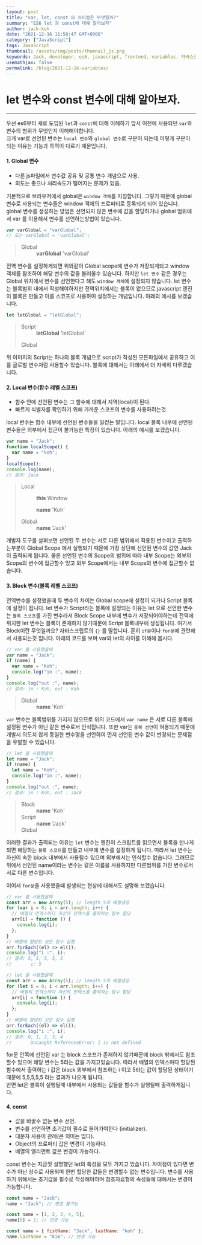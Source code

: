 ```yaml
---
layout: post
title: "var, let, const 의 차이점은 무엇일까?"
summary: "ES6 let 과 const에 대해 알아보자"
author: jack-koh
date: "2021-12-16 11:58:47 GMT+0900"
category: ["JavaScript"]
tags: JavaScript
thumbnail: /assets/img/posts/thumnail_js.png
keywords: Jack, developer, es6, javascript, frontend, variables, 자바스크립트, 변수, let, const
usemathjax: false
permalink: /blog/2021-12-16-variables/
---
```


# let 변수와 const 변수에 대해 알아보자.

---

우선 es6부터 새로 도입된 `let`과 `const`에 대해 이해하기 앞서 이전에 사용되던 `var`와 변수의 범위가 무엇인지 이해해야합니다.  
크게 var로 선언된 변수는 `local 변수`와 `global 변수`로 구분이 되는데 이렇게 구분이 되는 이유는 기능과 목적이 다르기 때문입니다.

#### 1. Global 변수

- 다른 js파일에서 변수값 공유 및 공통 변수 개념으로 사용.
- 의도는 좋으나 처리속도가 떨어지는 문제가 있음.

기본적으로 브라우저에서 global은 `window 객체`를 지칭합니다. 그렇기 때문에 global 변수로 사용되는 변수들은 window 객체의 프로퍼티로 등록되게 되어 있습니다.
global 변수를 생성하는 방법은 선언되지 않은 변수에 값을 할당하거나 global 범위에서 var 를 이용해서 변수를 선언하는방법이 있습니다.

```javascript
var varGlobal = "varGlobal";
// 또는 varGlobal = 'varGlobal';
```

<blockquote class="dev-tool-scope">
  <dl>
    <dt class="down">Global</dt>
    <dd>
      <b>varGlobal</b>
      <span>'varGlobal'</span>
    </dd>
  </dl>
</blockquote>

전역 변수를 설정하게되면 위와같이 Global scope에 변수가 저장되게되고 window 객체를 참조하여 해당 변수의 값을 불러올수 있습니다.
하지만 `let 변수` 같은 경우는 Global 위치에서 변수를 선언한다고 해도 `window 객체`에 설정되지 않습니다.
let 변수는 블록범위 내에서 작성해야하지만 전역위치에서는 블록이 없으므로 javascript 엔진이 블록은 만들고 이를 스코프로 사용하여 설정하는 개념입니다.
아래의 예시를 보겠습니다.

```javascript
let letGlobal = "letGlobal";
```

<blockquote class="dev-tool-scope">
  <dl>
    <dt class="down">Script</dt>
    <dd>
      <b>letGlobal</b>
      <span>'letGlobal'</span>
    </dd>
  </dl>
  <dl>
    <dt>Global</dt>
  </dl>
</blockquote>

위 이미지의 Script는 하나의 블록 개념으로 script가 작성된 모든파일에서 공유하고 이를 글로벌 변수처럼 사용할수 있습니다.
블록에 대해서는 아래에서 더 자세히 다루겠습니다.

#### 2. Local 변수(함수 레벨 스코프)

- 함수 안에 선언된 변수는 그 함수에 대해서 지역(local)이 된다.
- 빠르게 식별자를 확인하기 위해 가까운 스코프의 변수를 사용하려는것.

local 변수는 함수 내부에 선언된 변수들을 일컫는 말입니다. local 블록 내부에 선언된 변수들은 외부에서 접근이 불가능한 특징이 있습니다. 아래의 예시를 보겠습니다.

```javascript
var name = "Jack";
function localScope() {
  var name = "koh";
}
localScope();
console.log(name);
// 결과: Jack
```

<blockquote class="dev-tool-scope">
  <dl>
    <dt class="down">Local</dt>
    <dd>
      <dl>
        <dt>
          <b>this</b>
          <span>Window</span>
        </dt>
      </dl>
    </dd>
    <dd>
      <b>name</b>
      <span>'Koh'</span>
    </dd>
  </dl>

  <dl>
    <dt class="down">Global</dt>
    <dd>
      <b>name</b>
      <span>'Jack'</span>
    </dd>
  </dl>
</blockquote>
    
개발자 도구를 살펴보면 선언된 두 변수는 서로 다른 범위에서 적용된 변수이고 출력하는부분이 Global Scope 에서 실행되기 때문에
가장 상단에 선언된 변수의 값인 Jack이 출력되게 됩니다. 물론 선언된 변수의 Scope의 범위에 따라 내부 Scope는 외부의 Scope의 변수에
접근할수 있고 외부 Scope에서는 내부 Scope의 변수에 접근할수 없습니다.

#### 3. Block 변수(블록 레벨 스코프)

전역변수를 설정했을때 두 변수의 차이는 Global scope에 설정이 되거나 Script 블록에 설정이 됩니다.
let 변수가 Script라는 블록에 설정되는 이유는 let 으로 선언한 변수는 `블록 스코프`를 가진 변수라서
Block Scope 내부에 변수가 저장되어야하는데 전역에 위치한 let 변수는 블록이 존재하지 않기때문에 Script 블록내부에 생성됩니다.
여기서 Block이란 무엇일까요? 자바스크립트의 `{}` 를 말합니다. 흔히 `if문`이나 `for문`에 관련해서 사용되는것 입니다.
아래의 코드를 보며 var와 let의 차이를 이해해 봅시다.

```javascript
// var 를 사용했을때
var name = "Jack";
if (name) {
  var name = "Koh";
  console.log("in :", name);
}
console.log("out :", name);
// 결과: in : Koh, out : Koh
```

<blockquote class="dev-tool-scope">
  <dl>
    <dt class="down">Global</dt>
    <dd>
      <b>name</b>
      <span>'Koh'</span>
    </dd>
  </dl>
</blockquote>

`var` 변수는 블록범위를 가지지 않으므로 위의 코드에서 `var name` 은 서로 다른 블록에 설정된 변수가 아닌 같은 변수로서 인식됩니다.
또한 var는 `중복 선언`이 혀용되기 때문에 개발시 의도치 않게 동일한 변수명을 선언하여 먼저 선언된 변수 값이 변경되는 문제점을 유발할 수 있습니다.

```javascript
// let 을 사용했을때
let name = "Jack";
if (name) {
  let name = "Koh";
  console.log("in :", name);
}
console.log("out :", name);
// 결과: in : Koh, out : Jack
```

<blockquote class="dev-tool-scope">
  <dl>
    <dt class="down">Block</dt>
    <dd>
      <b>name</b>
      <span>'Koh'</span>
    </dd>
    <dt class="down">Script</dt>
    <dd>
      <b>name</b>
      <span>'Jack'</span>
    </dd>
    <dt>Global</dt>
  </dl>
</blockquote>

이러한 결과가 출력되는 이유는 `let` 변수는 엔진이 스크립트를 읽으면서 블록을 만나게 되면 해당하는 `블록 스코프`를 만들고
내부에 변수를 설정하게 됩니다. 따라서 let 변수는 자신이 속한 block 내부에서 사용될수 있으며 외부에서는 인식할수 없습니다.
그러므로 위에서 선언된 name이라는 변수는 같은 이름을 사용하지만 다른범위를 가진 변수로서 서로 다른 변수입니다.

이어서 `for문`을 사용했을때 발생되는 현상에 대해서도 설명해 보겠습니다.

```javascript
// var 를 사용했을때
const arr = new Array(5); // length 5의 배열생성
for (var i = 0; i < arr.length; i++) {
  // 배열의 인덱스마다 자신의 인덱스를 출력하는 함수 할당
  arr[i] = function () {
    console.log(i);
  };
}
// 배열에 할당된 모든 함수 실행
arr.forEach((el) => el());
console.log("i :", i);
// 결과: 5, 5, 5, 5, 5
//       i: 5
```

```javascript
// let 을 사용했을때
const arr = new Array(5); // length 5의 배열생성
for (let i = 0; i < arr.length; i++) {
  // 배열의 인덱스마다 자신의 인덱스를 출력하는 함수 할당
  arr[i] = function () {
    console.log(i);
  };
}
// 배열에 할당된 모든 함수 실행
arr.forEach((el) => el());
console.log("i :", i);
// 결과: 0, 1, 2, 3, 4
//       Uncaught ReferenceError: i is not defined
```

for문 안쪽에 선언된 var 는 block 스코프가 존재하지 않기때문에 block 밖에서도 참조할수 있으며 해당 변수는 5라는 값을 가지고있습니다.
따라서 배열의 인덱스마다 할당된 함수에서 출력하는 i 값은 block 외부에서 참조하는 i 이고 5라는 값이 할당된 상태이기때문에 5,5,5,5,5 라는 결과가 나오게 됩니다.  
반면 let은 블록이 실행될때 내부에서 사용되는 값들을 함수가 실행될때 출력하게됩니다.

#### 4. const

- 값을 바꿀수 없는 변수 선언.
- 변수를 선언하면 초기값이 필수로 들어가야한다 (initializer).
- 대문자 사용이 관례(큰 의미는 없다).
- Object의 프로퍼티 값은 변경이 가능하다.
- 배열의 엘리먼트 값은 변경이 가능하다.

const 변수는 지금껏 설명했던 let의 특성을 모두 가지고 있습니다. 차이점이 있다면 변수가 아닌 상수로 사용되며
한번 할당한 값들은 변경할수 없는 변수입니다. 변수를 사용하기 위해서는 초기값을 필수로 작성해야하며 참조자료형의
속성들에 대해서는 변경이 가능합니다.

```javascript
const name = "Jack";
name = "Jack"; // 변경 불가능

const name = [1, 2, 3, 4, 5];
name[0] = 2; // 변경 가능

const name = { fistName: "Jack", lastName: "koh" };
name.lastName = "kim"; // 변경 가능
```
